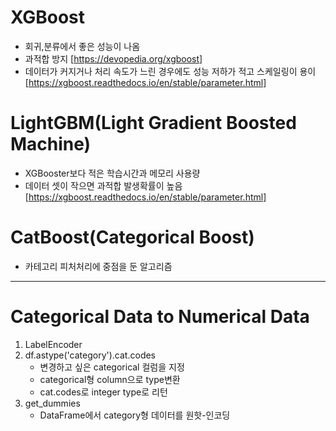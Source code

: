 # XGBoost 
- 회귀,분류에서 좋은 성능이 나옴 
- 과적합 방지 
[https://devopedia.org/xgboost]
- 데이터가 커지거나 처리 속도가 느린 경우에도 성능 저하가 적고 스케일링이 용이
[https://xgboost.readthedocs.io/en/stable/parameter.html] 

# LightGBM(Light Gradient Boosted Machine)
- XGBooster보다 적은 학습시간과 메모리 사용량
- 데이터 셋이 작으면 과적합 발생확률이 높음 
[https://xgboost.readthedocs.io/en/stable/parameter.html]

#  CatBoost(Categorical Boost)
- 카테고리 피처처리에 중점을 둔 알고리즘

----

# Categorical Data to Numerical Data

1. LabelEncoder
2. df.astype('category').cat.codes
   - 변경하고 싶은 categorical 컬럼을 지정
   - categorical형 column으로 type변환 
   - cat.codes로 integer type로 리턴 
3. get_dummies
   - DataFrame에서 category형 데이터를 원핫-인코딩 
  